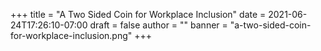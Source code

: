 +++
title = "A Two Sided Coin for Workplace Inclusion"
date = 2021-06-24T17:26:10-07:00
draft = false
author = ""
banner = "a-two-sided-coin-for-workplace-inclusion.png"
+++
